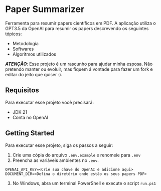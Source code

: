 # Paper Summarizer

Ferramenta para resumir papers científicos em PDF.
A aplicação utiliza o GPT3.5 da OpenAI para resumir os papers descrevendo os seguintes tópicos:
- Metodologia
- Softwares
- Algoritmos utilizados

***ATENÇÃO***: Esse projeto é um rascunho para ajudar minha esposa. Não pretendo manter ou evoluir, mas fiquem á vontade para fazer um fork e editar do jeito que quiser :).

## Requisitos

Para executar esse projeto você precisará:
- JDK 21
- Conta no OpenAI

## Getting Started

Para executar esse projeto, siga os passos a seguir:
1. Crie uma cópia do arquivo `.env.example` e renomeie para `.env`
2. Preencha as variáveis ambientes no `.env`.
```properties
OPENAI_API_KEY=<Crie sua chave do OpenAI e adicione aqui>
DOCUMENT_DIR=<Defina o diretório onde estão os seus papers PDF>
```
3. No Windows, abra um  terminal PowerShell e execute o script `run.ps1` 
